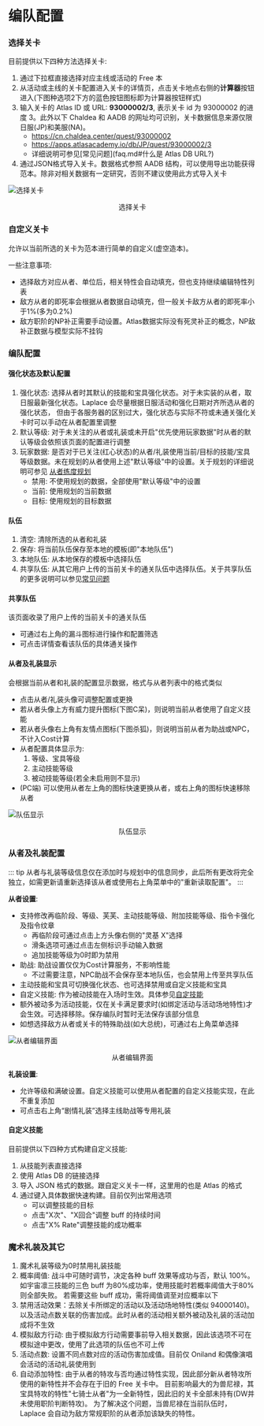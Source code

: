 # 编队配置

### 选择关卡

目前提供以下四种方法选择关卡:

1. 通过下拉框直接选择对应主线或活动的 Free 本
2. 从活动或主线的关卡配置进入关卡的详情页，点击关卡地点右侧的**计算器**按钮进入(下图种选项2下方的蓝色按钮图标即为计算器按钮样式)
3. 输入关卡的 Atlas ID 或 URL: **93000002/3**, 表示关卡 id 为 93000002 的进度 3。此外以下 Chaldea 和 AADB 的网址均可识别，关卡数据信息来源仅限日服(JP)和美服(NA)。
   - https://cn.chaldea.center/quest/93000002
   - https://apps.atlasacademy.io/db/JP/quest/93000002/3
   - 详细说明可参见[常见问题](faq.md#什么是 Atlas DB URL?)
4. 通过JSON格式导入关卡。数据格式参照 AADB 结构，可以使用导出功能获得范本。除非对相关数据有一定研究，否则不建议使用此方式导入关卡

![选择关卡](https://data-cn.chaldea.center/public/select_quest.png)

<figcaption style="text-align:center">选择关卡</figcaption>

### 自定义关卡

允许以当前所选的关卡为范本进行简单的自定义(虚空造本)。

一些注意事项:
- 选择敌方对应从者、单位后，相关特性会自动填充，但也支持继续编辑特性列表
- 敌方从者的即死率会根据从者数据自动填充，但一般关卡敌方从者的即死率小于1%(多为0.2%)
- 敌方职阶的NP补正需要手动设置。Atlas数据实际没有死灵补正的概念，NP敌补正数据与模型实际不挂钩

### 编队配置

#### 强化状态及默认配置

1. 强化状态: 选择从者时其默认的技能和宝具强化状态。对于未实装的从者，取日服最新强化状态。Laplace 会尽量根据日服活动和强化日期对齐所选从者的强化状态，
   但由于各服务器的区别过大，强化状态与实际不符或未通关强化关卡时可以手动在从者配置里调整
2. 默认等级: 对于未关注的从者或礼装或未开启"优先使用玩家数据"时从者的默认等级会依照该页面的配置进行调整
3. 玩家数据: 是否对于已关注(红心状态)的从者/礼装使用当前/目标的技能/宝具等级数据。未在规划的从者使用上述"默认等级"中的设置。关于规划的详细说明可参见 [从者练度规划](../guide/servant_plan.md)
   - 禁用: 不使用规划的数据，全部使用"默认等级"中的设置
   - 当前: 使用规划的当前数据
   - 目标: 使用规划的目标数据

#### 队伍

1. 清空: 清除所选的从者和礼装
2. 保存: 将当前队伍保存至本地的模板(即"本地队伍")
3. 本地队伍: 从本地保存的模板中选择队伍
4. 共享队伍: 从其它用户上传的当前关卡的通关队伍中选择队伍。关于共享队伍的更多说明可以参见[常见问题](faq.md#共享队伍)

#### 共享队伍

该页面收录了用户上传的当前关卡的通关队伍
- 可通过右上角的漏斗图标进行操作和配置筛选
- 可点击详情查看该队伍的具体通关操作

#### 从者及礼装显示

会根据当前从者和礼装的配置显示数据，格式与从者列表中的格式类似
- 点击从者/礼装头像可调整配置或更换
- 若从者头像上方有威力提升图标(下图C呆)，则说明当前从者使用了自定义技能
- 若从者头像右上角有友情点图标(下图杀狐)，则说明当前从者为助战或NPC，不计入Cost计算
- 从者配置具体显示为:
  1. 等级、宝具等级
  2. 主动技能等级
  3. 被动技能等级(若全未启用则不显示)
- (PC端) 可以使用从者左上角的图标快速更换从者，或右上角的图标快速移除从者 

![队伍显示](https://data-cn.chaldea.center/public/servant_icon.png)

<figcaption style="text-align:center">队伍显示</figcaption>

### 从者及礼装配置

::: tip
从者与礼装等级信息仅在添加时与规划中的信息同步，此后所有更改将完全独立，如需更新请重新选择该从者或使用右上角菜单中的"重新读取配置"。
:::

**从者设置**:

- 支持修改再临阶段、等级、芙芙、主动技能等级、附加技能等级、指令卡强化及指令纹章
  - 再临阶段可通过点击上方头像右侧的"灵基 X"选择
  - 滑条选项可通过点击左侧标识手动输入数据
  - 追加技能等级为0时即为禁用
- 助战: 助战设置仅仅为Cost计算服务，不影响性能
  - 不过需要注意，NPC助战不会保存至本地队伍，也会禁用上传至共享队伍
- 主动技能和宝具可切换强化状态、也可选择禁用或自定义技能和宝具
- 自定义技能: 作为被动技能在入场时生效。具体参见[自定技能](#自定义技能)
- 额外被动多为活动技能，仅在关卡满足要求时(如绑定活动与活动场地特性)才会生效。可选择移除。保存编队时暂时无法保存该部分信息
- 如想选择敌方从者或关卡的特殊助战(如大总统)，可通过右上角菜单选择

![从者编辑界面](https://data-cn.chaldea.center/image/svt_options.jpg)

<figcaption style="text-align:center">从者编辑界面</figcaption>

**礼装设置**:

- 允许等级和满破设置。自定义技能可以使用从者配置的自定义技能实现，在此不重复添加
- 可点击右上角“剧情礼装”选择主线助战等专用礼装

#### 自定义技能

目前提供以下四种方式构建自定义技能:

1. 从技能列表直接选择
2. 使用 Atlas DB 的链接选择
3. 导入 JSON 格式的数据。跟自定义关卡一样，这里用的也是 Atlas 的格式
4. 通过键入具体数据快速构建。目前仅列出常用选项
    - 可以调整技能的目标
    - 点击"X次"、"X回合"调整 buff 的持续时间
    - 点击"X% Rate"调整技能的成功概率

### 魔术礼装及其它

1. 魔术礼装等级为0时禁用礼装技能
2. 概率阈值: 战斗中可随时调节，决定各种 buff 效果等成功与否，默认 100%。如宇宙凛三技能的三色 buff 为80%成功率，使用技能时若概率阈值大于80%则全部失败。
   若需要这些 buff 成功，需将阈值调至对应概率以下
3. 禁用活动效果：去除关卡所绑定的活动以及活动场地特性(类似 94000140)。以及活动点数关联的伤害加成。此时从者的活动相关额外被动及礼装的活动加成将不生效
4. 模拟敌方行动: 由于模拟敌方行动需要事前导入相关数据，因此该选项不可在模拟途中更改，使用了此选项的队伍也不可上传
5. 活动点数: 设置不同点数对应的活动伤害加成值。目前仅 Oniland 和偶像演唱会活动的活动礼装使用到
6. 自动添加特性: 由于从者的特攻与否均通过特性实现，因此部分新从者特攻所使用的新特性并不会存在于旧的 Free 关卡中。
   目前影响最大的为兽尼禄，其宝具特攻的特性"七骑士从者"为一全新特性，因此旧的关卡全部未持有(DW并未使用职阶判断特攻)。
   为了解决这个问题，当兽尼禄在当前队伍时，Laplace 会自动为敌方常规职阶的从者添加该缺失的特性。